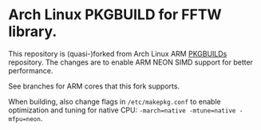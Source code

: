 # Arch Linux PKGBUILD for FFTW library.

This repository is (quasi-)forked from Arch Linux ARM
[PKGBUILDs](https://github.com/archlinuxarm/PKGBUILDs) repository. The changes
are to enable ARM NEON SIMD support for better performance.

See branches for ARM cores that this fork supports.

When building, also change flags in `/etc/makepkg.conf` to enable optimization
and tuning for native CPU: `-march=native -mtune=native -mfpu=neon`.
